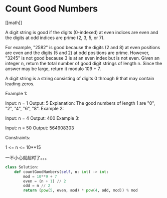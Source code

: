 # Count Good Numbers

[[math]]

A digit string is good if the digits (0-indexed) at even indices are even and the digits at odd indices are prime (2, 3, 5, or 7).

For example, "2582" is good because the digits (2 and 8) at even positions are even and the digits (5 and 2) at odd positions are prime. However, "3245" is not good because 3 is at an even index but is not even.
Given an integer n, return the total number of good digit strings of length n. Since the answer may be large, return it modulo 109 + 7.

A digit string is a string consisting of digits 0 through 9 that may contain leading zeros.

Example 1:

Input: n = 1
Output: 5
Explanation: The good numbers of length 1 are "0", "2", "4", "6", "8".
Example 2:

Input: n = 4
Output: 400
Example 3:

Input: n = 50
Output: 564908303

Constraints:

1 <= n <= 10**15

一不小心就超时了。。。

```python
class Solution:
    def countGoodNumbers(self, n: int) -> int:
        mod = 10**9 + 7
        even = (n + 1) // 2
        odd = n // 2
        return (pow(5, even, mod) * pow(4, odd, mod)) % mod
```
